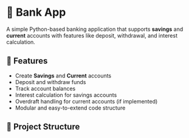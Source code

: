 
# 🏦 Bank App

A simple Python-based banking application that supports **savings** and **current** accounts with features like deposit, withdrawal, and interest calculation.

## 🚀 Features

- Create **Savings** and **Current** accounts
- Deposit and withdraw funds
- Track account balances
- Interest calculation for savings accounts
- Overdraft handling for current accounts (if implemented)
- Modular and easy-to-extend code structure

## 📁 Project Structure

